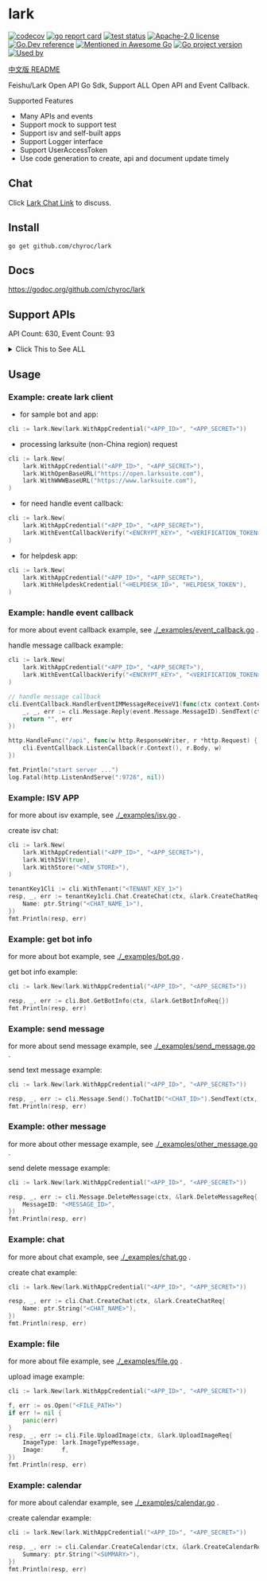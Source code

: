 # lark

[![codecov](https://codecov.io/gh/chyroc/lark/branch/master/graph/badge.svg?token=Z73T6YFF80)](https://codecov.io/gh/chyroc/lark)
[![go report card](https://goreportcard.com/badge/github.com/chyroc/lark "go report card")](https://goreportcard.com/report/github.com/chyroc/lark)
[![test status](https://github.com/chyroc/lark/actions/workflows/test.yml/badge.svg)](https://github.com/chyroc/lark/actions)
[![Apache-2.0 license](https://img.shields.io/badge/License-Apache%202.0-brightgreen.svg)](https://opensource.org/licenses/Apache-2.0)
[![Go.Dev reference](https://img.shields.io/badge/go.dev-reference-blue?logo=go&logoColor=white)](https://pkg.go.dev/github.com/chyroc/lark)
[![Mentioned in Awesome Go](https://awesome.re/mentioned-badge.svg)](https://github.com/avelino/awesome-go)
[![Go project version](https://badge.fury.io/go/github.com%2Fchyroc%2Flark.svg)](https://badge.fury.io/go/github.com%2Fchyroc%2Flark)
[![Used by](https://github-used-by.chyroc.cn/chyroc/lark.svg)]()

[中文版 README](./README_CN.md)

Feishu/Lark Open API Go Sdk, Support ALL Open API and Event Callback.

Supported Features

- Many APIs and events
- Support mock to support test
- Support isv and self-built apps
- Support Logger interface
- Support UserAccessToken
- Use code generation to create, api and document update timely

## Chat

⁣Click [Lark Chat Link](https://applink.feishu.cn/client/chat/chatter/add_by_link?link_token=985n4cf0-70d7-444c-909f-98885892c233) to discuss.

## Install

```shell
go get github.com/chyroc/lark
```

## Docs

https://godoc.org/github.com/chyroc/lark

## Support APIs

API Count: 630, Event Count: 93

<details>
  <summary>
    Click This to See ALL
  </summary>

- ACS
  - GetACSAccessRecordPhoto
  - GetACSAccessRecordList
  - GetACSDeviceList
  - GetACSUserFace
  - UpdateACSUserFace
  - GetACSUser
  - UpdateACSUser
  - GetACSUserList
- AI
  - RecognizeBasicImage
  - RecognizeSpeechStream
  - RecognizeSpeechFile
  - TranslateText
  - DetectTextLanguage
- Admin
  - AdminResetPassword
  - GetAdminDeptStats
  - GetAdminUserStats
- AppLink
  - OpenLark
  - OpenMiniProgram
  - OpenWebApp
  - OpenChat
  - OpenCalender
  - OpenCalenderView
  - OpenCalenderEventCreate
  - OpenCalenderAccount
  - OpenDocs
  - OpenBot
  - OpenSSOLogin
  - OpenWebURL
  - OpenTask
  - OpenTaskCreate
  - OpenTaskDetail
  - OpenTaskTab
  - OpenScan
- Application
  - IsApplicationUserAdmin
  - GetApplicationUserAdminScope
  - GetApplicationAppVisibility
  - GetApplicationUserVisibleApp
  - GetApplicationAppList
  - UpdateApplicationAppVisibility
  - GetApplicationAppAdminUserList
  - CheckUserIsInApplicationPaidScope
  - GetApplicationOrderList
  - GetApplicationOrder
  - GetApplicationUnderAuditList
  - GetApplication
  - GetApplicationVersion
  - UpdateApplicationVersion
  - UpdateApplication
  - GetApplicationUsageOverview
  - GetApplicationUsageTrend
  - UpdateApplicationFeedback
  - GetApplicationFeedbackList
- Approval
  - CreateApproval
  - GetApproval
  - SubscribeApprovalSubscription
  - UnsubscribeApprovalSubscription
  - CreateApprovalInstance
  - GetApprovalInstance
  - GetApprovalInstanceList
  - CancelApprovalInstance
  - CreateApprovalCarbonCopy
  - PreviewApprovalInstance
  - ApproveApprovalInstance
  - RejectApprovalInstance
  - TransferApprovalInstance
  - RollbackApprovalInstance
  - AddApprovalInstanceSign
  - CreateApprovalComment
  - GetApprovalComment
  - DeleteApprovalComment
  - RemoveApprovalComment
  - CreateApprovalExternalApproval
  - CreateApprovalExternalInstance
  - CheckApprovalExternalInstance
  - GetApprovalExternalList
  - UploadApprovalFile
  - UpdateApprovalMessage
  - SendApprovalMessage
  - SearchApprovalInstance
  - SearchApprovalCarbonCopy
  - SearchApprovalTask
  - GetApprovalUserTaskList
- Attendance
  - GetAttendanceGroupList
  - CreateAttendanceGroup
  - SearchAttendanceGroup
  - GetAttendanceGroup
  - DeleteAttendanceGroup
  - GetAttendanceShiftList
  - GetAttendanceShift
  - GetAttendanceShiftDetail
  - DeleteAttendanceShift
  - CreateAttendanceShift
  - GetAttendanceUserDailyShift
  - BatchCreateAttendanceUserDailyShift
  - GetAttendanceUserStatsField
  - GetAttendanceUserStatsView
  - UpdateAttendanceUserStatsView
  - GetAttendanceUserStatsData
  - GetAttendanceUserApproval
  - CreateAttendanceUserApproval
  - UpdateAttendanceRemedyApproval
  - BatchGetAttendanceUserFlow
  - GetAttendanceUserFlow
  - GetAttendanceUserTask
  - BatchCreateAttendanceUserFlow
  - GetAttendanceUserTaskRemedyAllowedRemedyList
  - GetAttendanceUserTaskRemedy
  - CreateAttendanceUserTaskRemedy
  - GetAttendanceUserSettingList
  - UpdateAttendanceUserSetting
  - DownloadAttendanceFile
  - UploadAttendanceFile
- Auth
  - ResendAppTicket
  - GetAccessToken
  - RefreshAccessToken
  - GetUserInfo
- Baike
  - CreateBaikeDraft
  - CreateBaikeUpdate
  - CreateBaikeEntity
  - UpdateBaikeEntity
  - GetBaikeEntity
  - GetBaikeEntityList
  - MatchBaikeEntity
  - SearchBaikeEntity
  - HighlightBaikeEntity
  - GetBaikeClassificationList
- Bitable
  - GetBitableViewList
  - CreateBitableView
  - DeleteBitableView
  - GetBitableRecordList
  - GetBitableRecord
  - CreateBitableRecord
  - BatchCreateBitableRecord
  - UpdateBitableRecord
  - BatchUpdateBitableRecord
  - DeleteBitableRecord
  - BatchDeleteBitableRecord
  - GetBitableFieldList
  - CreateBitableField
  - UpdateBitableField
  - DeleteBitableField
  - GetBitableAppRoleList
  - CreateBitableAppRole
  - DeleteBitableAppRole
  - UpdateBitableAppRole
  - BatchDeleteBitableAppRoleMember
  - BatchCreateBitableAppRoleMember
  - GetBitableAppRoleMemberList
  - CreateBitableAppRoleMember
  - DeleteBitableAppRoleMember
  - GetBitableTableList
  - CreateBitableTable
  - BatchCreateBitableTable
  - DeleteBitableTable
  - BatchDeleteBitableTable
  - UpdateBitableTableForm
  - GetBitableTableForm
  - UpdateBitableTableFormField
  - GetBitableTableFormFieldList
  - UpdateBitableMeta
  - GetBitableMeta
- Bot
  - GetBotInfo
  - AddBotToChat
- Calendar
  - CreateCalendarACL
  - DeleteCalendarACL
  - GetCalendarACLList
  - SubscribeCalendarACL
  - GetPrimaryCalendar
  - CreateCalendar
  - DeleteCalendar
  - GetCalendar
  - GetCalendarList
  - UpdateCalendar
  - SearchCalendar
  - SubscribeCalendar
  - UnsubscribeCalendar
  - SubscribeCalendarChangeEvent
  - CreateCalendarEvent
  - DeleteCalendarEvent
  - GetCalendarEvent
  - GetCalendarEventList
  - UpdateCalendarEvent
  - SearchCalendarEvent
  - SubscribeCalendarEvent
  - CreateCalendarEventAttendee
  - GetCalendarEventAttendeeList
  - DeleteCalendarEventAttendee
  - GetCalendarEventAttendeeChatMemberList
  - GetCalendarFreeBusyList
  - CreateCalendarTimeoffEvent
  - DeleteCalendarTimeoffEvent
  - GenerateCaldavConf
  - CreateCalendarExchangeBinding
  - GetCalendarExchangeBinding
  - DeleteCalendarExchangeBinding
- Chat
  - CreateChat
  - GetChat
  - GetChatOld
  - UpdateChat
  - DeleteChat
  - GetChatListOfSelf
  - SearchChat
  - GetChatMemberList
  - IsInChat
  - CreateChatManager
  - DeleteChatManager
  - AddChatMember
  - DeleteChatMember
  - JoinChat
  - GetChatModeration
  - UpdateChatModeration
  - UpdateChatTopNotice
  - DeleteChatTopNotice
  - GetChatAnnouncement
  - UpdateChatAnnouncement
  - CreateChatTab
  - DeleteChatTab
  - GetChatTabList
  - UpdateChatTab
  - SortChatTab
- Contact
  - SearchUserOld
  - CreateUser
  - DeleteUser
  - GetUser
  - GetUserList
  - GetUserListOld
  - BatchGetUser
  - UpdateUserPatch
  - UpdateUser
  - BatchGetUserByID
  - BatchGetUserByIDOld
  - CreateDepartment
  - GetDepartment
  - GetDepartmentList
  - GetDepartmentListOld
  - GetParentDepartment
  - SearchDepartment
  - UpdateDepartmentPatch
  - UpdateDepartment
  - DeleteDepartment
  - UnbindDepartmentChat
  - CreateContactGroup
  - UpdateContactGroup
  - DeleteContactGroup
  - GetContactGroup
  - GetContactGroupList
  - GetContactMemberGroupList
  - AddContactGroupMember
  - BatchAddContactGroupMember
  - DeleteContactGroupMember
  - BatchDeleteContactGroupMember
  - GetContactGroupMember
  - GetEmployeeTypeEnumList
  - UpdateEmployeeTypeEnumPatch
  - DeleteEmployeeTypeEnum
  - CreateEmployeeTypeEnum
  - GetContactCustomAttrList
  - CreateContactUnit
  - UpdateContactUnit
  - DeleteContactUnit
  - GetContactUnit
  - GetContactUnitList
  - BindContactUnitDepartment
  - UnbindContactUnitDepartment
  - GetContactUnitDepartmentList
  - GetContactScopeList
- Drive
  - GetDocxDocument
  - GetDocxDocumentRawContent
  - GetDocxBlockListOfDocument
  - CreateDocx
  - GetDocxBlock
  - CreateDocxBlock
  - UpdateDocxBlock
  - BatchDeleteDocxBlock
  - GetDocxBlockListOfBlock
  - SubscribeDriveFile
  - SearchDriveFile
  - GetDriveFileMeta
  - CreateDriveFile
  - DeleteDriveFile
  - DeleteDriveSheetFile
  - GetDriveFileList
  - GetDriveRootFolderMeta
  - GetDriveFolderMeta
  - GetDriveFolderChildren
  - GetDriveFileStatistics
  - GetDriveFileTask
  - CreateDriveExportTask
  - GetDriveExportTask
  - DownloadDriveExportTask
  - DownloadDriveFile
  - CopyDriveFile
  - CreateDriveFolder
  - MoveDriveFile
  - UploadDriveFile
  - PrepareUploadDriveFile
  - PartUploadDriveFile
  - FinishUploadDriveFile
  - DownloadDriveMedia
  - UploadDriveMedia
  - PrepareUploadDriveMedia
  - PartUploadDriveMedia
  - FinishUploadDriveMedia
  - CreateDriveMemberPermissionOld
  - TransferDriveMemberPermission
  - GetDriveMemberPermissionList
  - CreateDriveMemberPermission
  - DeleteDriveMemberPermission
  - DeleteDriveMemberPermissionOld
  - UpdateDriveMemberPermissionOld
  - UpdateDriveMemberPermission
  - CheckDriveMemberPermission
  - GetDrivePublicPermission
  - UpdateDrivePublicPermission
  - BatchGetDriveMediaTmpDownloadURL
  - GetDriveCommentList
  - GetDriveComment
  - CreateDriveComment
  - UpdateDriveComment
  - DeleteDriveComment
  - UpdateDriveCommentPatch
  - CreateDriveFileSubscription
  - GetDriveFileSubscription
  - UpdateDriveFileSubscription
  - CreateDriveDoc
  - GetDriveDocContent
  - UpdateDriveDocContent
  - GetDriveDocRawContent
  - GetDriveDocMeta
  - CreateSheet
  - GetSheetMeta
  - UpdateSheetProperty
  - BatchUpdateSheet
  - ImportSheet
  - CreateDriveImportTask
  - GetDriveImportTask
  - MoveSheetDimension
  - PrependSheetValue
  - AppendSheetValue
  - InsertSheetDimensionRange
  - AddSheetDimensionRange
  - UpdateSheetDimensionRange
  - DeleteSheetDimensionRange
  - GetSheetValue
  - BatchGetSheetValue
  - SetSheetValue
  - BatchSetSheetValue
  - SetSheetStyle
  - BatchSetSheetStyle
  - MergeSheetCell
  - UnmergeSheetCell
  - SetSheetValueImage
  - FindSheet
  - ReplaceSheet
  - CreateSheetConditionFormat
  - GetSheetConditionFormat
  - UpdateSheetConditionFormat
  - DeleteSheetConditionFormat
  - CreateSheetProtectedDimension
  - GetSheetProtectedDimension
  - UpdateSheetProtectedDimension
  - DeleteSheetProtectedDimension
  - CreateSheetDataValidationDropdown
  - DeleteSheetDataValidationDropdown
  - UpdateSheetDataValidationDropdown
  - GetSheetDataValidationDropdown
  - CreateSheetFilter
  - DeleteSheetFilter
  - UpdateSheetFilter
  - GetSheetFilter
  - CreateSheetFilterView
  - DeleteSheetFilterView
  - UpdateSheetFilterView
  - GetSheetFilterView
  - QuerySheetFilterView
  - CreateSheetFilterViewCondition
  - DeleteSheetFilterViewCondition
  - UpdateSheetFilterViewCondition
  - GetSheetFilterViewCondition
  - QuerySheetFilterViewCondition
  - CreateSheetFloatImage
  - DeleteSheetFloatImage
  - UpdateSheetFloatImage
  - GetSheetFloatImage
  - QuerySheetFloatImage
  - CreateWikiSpace
  - GetWikiSpaceList
  - GetWikiSpace
  - UpdateWikiSpaceSetting
  - DeleteWikiSpaceMember
  - AddWikiSpaceMember
  - CreateWikiNode
  - GetWikiNodeList
  - MoveWikiNode
  - UpdateWikiNodeTitle
  - CopyWikiNode
  - GetWikiNode
  - MoveDocsToWiki
  - GetWikiTask
- EHR
  - GetEHREmployeeList
  - DownloadEHRAttachments
- Event
  - GetEventOutboundIpList
- EventCallback
  - EventV2ApplicationApplicationAppVersionAuditV6
  - EventV2ApplicationApplicationAppVersionPublishApplyV6
  - EventV2ApplicationApplicationAppVersionPublishRevokeV6
  - EventV2ApplicationApplicationCreatedV6
  - EventV2ContactCustomAttrEventUpdatedV3
  - EventV2DriveFileBitableRecordChangedV1
  - EventV2DriveFileTitleUpdatedV1
  - EventV2DriveFileReadV1
  - EventV2DriveFileEditV1
  - EventV1AppOpen
  - EventV1ShiftApproval
  - EventV1LeaveApprovalV2
  - EventV1OutApproval
  - EventV1WorkApproval
  - EventV2DriveFilePermissionMemberAddedV1
  - EventV2DriveFileTrashedV1
  - EventV2DriveFileDeletedV1
  - EventV2DriveFilePermissionMemberRemovedV1
  - EventV2ApprovalApprovalUpdatedV4
  - EventV1TripApproval
  - EventV1RemedyApproval
  - EventV1ThirdPartyMeetingRoomEventUpdated
  - EventV1ThirdPartyMeetingRoomEventDeleted
  - EventV2MeetingRoomMeetingRoomCreatedV1
  - EventV2MeetingRoomMeetingRoomUpdatedV1
  - EventV2MeetingRoomMeetingRoomStatusChangedV1
  - EventV2MeetingRoomMeetingRoomDeletedV1
  - EventV1ThirdPartyMeetingRoomEventCreated
  - EventV1OrderPaid
  - EventV1AppTicket
  - EventV1AppUninstalled
  - EventV1AppStatusChange
  - EventV2ApplicationApplicationVisibilityAddedV6
  - EventV2ApplicationApplicationFeedbackCreatedV6
  - EventV2ApplicationApplicationFeedbackUpdatedV6
  - EventV2TaskTaskUpdateTenantV1
  - EventV2TaskTaskUpdatedV1
  - EventV2TaskTaskCommentUpdatedV1
  - EventV2HelpdeskTicketMessageCreatedV1
  - EventV2HelpdeskTicketCreatedV1
  - EventV2HelpdeskTicketUpdatedV1
  - EventV2HelpdeskNotificationApproveV1
  - EventV2ContactDepartmentCreatedV3
  - EventV2ContactDepartmentDeletedV3
  - EventV2ContactDepartmentUpdatedV3
  - EventV2ContactUserUpdatedV3
  - EventV2ContactUserCreatedV3
  - EventV2ContactUserDeletedV3
  - EventV2ContactScopeUpdatedV3
  - EventV2ContactEmployeeTypeEnumCreatedV3
  - EventV2ContactEmployeeTypeEnumActivedV3
  - EventV2ContactEmployeeTypeEnumDeactivatedV3
  - EventV2ContactEmployeeTypeEnumUpdatedV3
  - EventV2ContactEmployeeTypeEnumDeletedV3
  - EventV2IMMessageReceiveV1
  - EventV2IMMessageReadV1
  - EventV2IMMessageReactionDeletedV1
  - EventV2IMMessageReactionCreatedV1
  - EventV2IMChatDisbandedV1
  - EventV2IMChatUpdatedV1
  - EventV2IMChatMemberBotAddedV1
  - EventV2IMChatMemberBotDeletedV1
  - EventV2IMChatMemberUserAddedV1
  - EventV2IMChatMemberUserWithdrawnV1
  - EventV2IMChatMemberUserDeletedV1
  - EventV2VCMeetingMeetingStartedV1
  - EventV2VCMeetingMeetingEndedV1
  - EventV2VCMeetingJoinMeetingV1
  - EventV2VCMeetingLeaveMeetingV1
  - EventV2VCMeetingRecordingStartedV1
  - EventV2VCMeetingRecordingEndedV1
  - EventV2VCMeetingRecordingReadyV1
  - EventV2VCMeetingShareStartedV1
  - EventV2VCMeetingShareEndedV1
  - EventV2ACSAccessRecordCreatedV1
  - EventV2ACSUserUpdatedV1
  - EventV2CalendarCalendarACLCreatedV4
  - EventV2CalendarCalendarACLDeletedV4
  - EventV2CalendarCalendarEventChangedV4
  - EventV2CalendarCalendarChangedV4
  - EventV1AddBot
  - EventV1RemoveBot
  - EventV1P2PChatCreate
  - EventV1ReceiveMessage
  - EventV1AddUserToChat
  - EventV1RemoveUserFromChat
  - EventV1RevokeAddUserFromChat
  - EventV1ChatDisband
  - EventV1ApprovalInstance
  - EventV1ApprovalTask
  - EventV1ApprovalCc
  - EventV2AttendanceUserTaskUpdatedV1
  - EventV2AttendanceUserFlowCreatedV1
- File
  - UploadImage
  - DownloadImage
  - UploadFile
  - DownloadFile
- Helpdesk
  - CreateHelpdeskNotification
  - UpdateHelpdeskNotification
  - GetHelpdeskNotification
  - PreviewHelpdeskNotification
  - SubmitApproveHelpdeskNotification
  - CancelApproveHelpdeskNotification
  - ExecuteSendHelpdeskNotification
  - CancelSendHelpdeskNotification
  - StartHelpdeskService
  - GetHelpdeskTicket
  - UpdateHelpdeskTicket
  - GetHelpdeskTicketList
  - DownloadHelpdeskTicketImage
  - AnswerHelpdeskTicketUserQuery
  - GetHelpdeskTicketCustomizedFields
  - GetHelpdeskTicketMessageList
  - SendHelpdeskTicketMessage
  - SendHelpdeskMessage
  - GetHelpdeskTicketCustomizedFieldList
  - DeleteHelpdeskTicketCustomizedField
  - UpdateHelpdeskTicketCustomizedField
  - CreateHelpdeskTicketCustomizedField
  - GetHelpdeskTicketCustomizedField
  - CreateHelpdeskCategory
  - GetHelpdeskCategory
  - UpdateHelpdeskCategory
  - DeleteHelpdeskCategory
  - GetHelpdeskCategoryList
  - CreateHelpdeskFAQ
  - GetHelpdeskFAQ
  - UpdateHelpdeskFAQ
  - DeleteHelpdeskFAQ
  - GetHelpdeskFAQList
  - GetHelpdeskFAQImage
  - SearchHelpdeskFAQ
  - UpdateHelpdeskAgent
  - GetHelpdeskAgentEmail
  - CreateHelpdeskAgentSchedule
  - DeleteHelpdeskAgentSchedule
  - UpdateHelpdeskAgentSchedule
  - GetHelpdeskAgentSchedule
  - GetHelpdeskAgentScheduleList
  - CreateHelpdeskAgentSkill
  - GetHelpdeskAgentSkill
  - UpdateHelpdeskAgentSkill
  - DeleteHelpdeskAgentSkill
  - GetHelpdeskAgentSkillList
  - GetHelpdeskAgentSkillRuleList
  - SubscribeHelpdeskEvent
  - UnsubscribeHelpdeskEvent
- Hire
  - GetHireJob
  - GetHireJobManager
  - GetHireTalent
  - GetHireAttachment
  - GetHireAttachmentPreview
  - GetHireResumeSource
  - CreateHireNote
  - UpdateHireNote
  - GetHireNote
  - GetHireNoteList
  - GetHireReferralByApplication
  - GetHireJobProcessList
  - CreateHireApplication
  - TerminateHireApplication
  - GetHireApplication
  - GetHireApplicationList
  - GetHireApplicationInterviewList
  - GetHireOfferByApplication
  - GetHireOfferSchema
  - MakeHireTransferOnboardByApplication
  - UpdateHireEmployee
  - GetHireEmployeeByApplication
  - GetHireEmployee
- HumanAuth
  - GetFaceVerifyAuthResult
  - UploadFaceVerifyImage
  - CropFaceVerifyImage
  - CreateIdentity
- Jssdk
  - GetJssdkTicket
- Mail
  - GetMailUser
  - CreateMailGroup
  - GetMailGroup
  - GetMailGroupList
  - UpdateMailGroupPatch
  - UpdateMailGroup
  - DeleteMailGroup
  - CreateMailGroupMember
  - GetMailGroupMember
  - GetMailGroupMemberList
  - DeleteMailGroupMember
  - CreateMailGroupPermissionMember
  - GetMailGroupPermissionMember
  - GetMailGroupPermissionMemberList
  - DeleteMailGroupPermissionMember
  - CreateMailGroupAlias
  - GetMailGroupAliasList
  - DeleteMailGroupAlias
  - CreatePublicMailbox
  - GetPublicMailbox
  - GetPublicMailboxList
  - UpdatePublicMailboxPatch
  - UpdatePublicMailbox
  - DeletePublicMailbox
  - CreatePublicMailboxMember
  - GetPublicMailboxMember
  - GetPublicMailboxMemberList
  - DeletePublicMailboxMember
  - ClearPublicMailboxMember
  - CreateMailPublicMailboxAlias
  - GetMailPublicMailboxAliasList
  - DeleteMailPublicMailboxAlias
  - CreateMailUserMailboxAlias
  - DeleteMailUserMailboxAlias
  - GetMailUserMailboxAliasList
  - DeleteMailUserMailbox
- MeetingRoom
  - GetMeetingRoomCustomization
  - BatchGetMeetingRoomSummary
  - GetMeetingRoomBuildingList
  - BatchGetMeetingRoomBuilding
  - GetMeetingRoomRoomList
  - BatchGetMeetingRoomRoom
  - BatchGetMeetingRoomFreebusy
  - ReplyMeetingRoomInstance
  - CreateMeetingRoomBuilding
  - UpdateMeetingRoomBuilding
  - DeleteMeetingRoomBuilding
  - BatchGetMeetingRoomBuildingID
  - CreateMeetingRoomRoom
  - UpdateMeetingRoomRoom
  - DeleteMeetingRoomRoom
  - BatchGetMeetingRoomRoomID
  - GetMeetingRoomCountryList
  - GetMeetingRoomDistrictList
- Message
  - SendEphemeralMessage
  - SendUrgentAppMessage
  - SendUrgentSmsMessage
  - SendUrgentPhoneMessage
  - SendRawMessage
  - SendRawMessageOld
  - BatchSendOldRawMessage
  - ReplyRawMessage
  - DeleteMessage
  - BatchDeleteMessage
  - UpdateMessage
  - UpdateMessageDelay
  - GetMessageReadUserList
  - GetBatchSentMessageReadUser
  - GetBatchSentMessageProgress
  - GetMessageList
  - GetMessageFile
  - GetMessage
  - DeleteEphemeralMessage
  - CreateMessageReaction
  - GetMessageReactionList
  - DeleteMessageReaction
- OKR
  - GetOKRPeriodList
  - BatchGetOKR
  - GetUserOKRList
  - DeleteOKRProgressRecord
  - UpdateOKRProgressRecord
  - GetOKRProgressRecord
  - CreateOKRProgressRecord
  - UploadOKRImage
- Passport
  - GetPassportSession
- Search
  - CreateSearchDataSource
  - GetSearchDataSource
  - UpdateSearchDataSource
  - GetSearchDataSourceList
  - DeleteSearchDataSource
  - BatchCreateSearchDataSourceItem
  - CreateSearchDataSourceItem
  - GetSearchDataSourceItem
  - DeleteSearchDataSourceItem
  - UpdateSearchSchema
  - DeleteSearchSchema
  - GetSearchSchema
  - CreateSearchSchema
- Task
  - CreateTaskFollower
  - DeleteTaskFollower
  - BatchDeleteTaskFollower
  - GetTaskFollowerList
  - CreateTaskCollaborator
  - DeleteTaskCollaborator
  - BatchDeleteTaskCollaborator
  - GetTaskCollaboratorList
  - CreateTaskReminder
  - GetTaskReminderList
  - DeleteTaskReminder
  - CreateTask
  - GetTask
  - GetTaskList
  - DeleteTask
  - UpdateTask
  - CompleteTask
  - UncompleteTask
  - CreateTaskComment
  - GetTaskComment
  - GetTaskCommentList
  - DeleteTaskComment
  - UpdateTaskComment
- Tenant
  - GetTenant
- VC
  - ApplyVCReserve
  - UpdateVCReserve
  - DeleteVCReserve
  - GetVCReserve
  - GetVCReserveActiveMeeting
  - GetVCMeeting
  - ListVCMeetingByNo
  - InviteVCMeeting
  - KickoutVCMeeting
  - SetVCHostMeeting
  - EndVCMeeting
  - StartVCMeetingRecording
  - StopVCMeetingRecording
  - GetVCMeetingRecording
  - SetVCPermissionMeetingRecording
  - GetVCDailyReport
  - GetVCTopUserReport
  - GetVCRoomConfig
  - SetVCRoomConfig
  - ExportVCMeetingList
  - ExportVCParticipantList
  - ExportVCParticipantQualityList
  - ExportVCResourceReservationList
  - GetVCExportTask


</details>

## Usage

### Example: create lark client

- for sample bot and app:

```go
cli := lark.New(lark.WithAppCredential("<APP_ID>", "<APP_SECRET>"))
```

- processing larksuite (non-China region) request

```go
cli := lark.New(
    lark.WithAppCredential("<APP_ID>", "<APP_SECRET>"),
    lark.WithOpenBaseURL("https://open.larksuite.com"),
    lark.WithWWWBaseURL("https://www.larksuite.com"),
)
```

- for need handle event callback:

```go
cli := lark.New(
    lark.WithAppCredential("<APP_ID>", "<APP_SECRET>"),
    lark.WithEventCallbackVerify("<ENCRYPT_KEY>", "<VERIFICATION_TOKEN>"),
)
```

- for helpdesk app:

```go
cli := lark.New(
    lark.WithAppCredential("<APP_ID>", "<APP_SECRET>"),
    lark.WithHelpdeskCredential("<HELPDESK_ID>", "HELPDESK_TOKEN"),
)
```

### Example: handle event callback

for more about event callback example, see [./_examples/event_callback.go](./_examples/event_callback.go) .

handle message callback example:

```go
cli := lark.New(
    lark.WithAppCredential("<APP_ID>", "<APP_SECRET>"),
    lark.WithEventCallbackVerify("<ENCRYPT_KEY>", "<VERIFICATION_TOKEN>"),
)

// handle message callback
cli.EventCallback.HandlerEventIMMessageReceiveV1(func(ctx context.Context, cli *lark.Lark, schema string, header *lark.EventV2Header, event *lark.EventV2IMMessageReceiveV1) (string, error) {
    _, _, err := cli.Message.Reply(event.Message.MessageID).SendText(ctx, "hi, "+event.Message.Content)
    return "", err
})

http.HandleFunc("/api", func(w http.ResponseWriter, r *http.Request) {
    cli.EventCallback.ListenCallback(r.Context(), r.Body, w)
})

fmt.Println("start server ...")
log.Fatal(http.ListenAndServe(":9726", nil))
```

### Example: ISV APP

for more about isv example, see [./_examples/isv.go](./_examples/isv.go) .

create isv chat:

```go
cli := lark.New(
    lark.WithAppCredential("<APP_ID>", "<APP_SECRET>"),
    lark.WithISV(true),
    lark.WithStore("<NEW_STORE>"),
)

tenantKey1Cli := cli.WithTenant("<TENANT_KEY_1>")
resp, _, err := tenantKey1cli.Chat.CreateChat(ctx, &lark.CreateChatReq{
    Name: ptr.String("<CHAT_NAME_1>"),
})
fmt.Println(resp, err)
```

### Example: get bot info

for more about bot example, see [./_examples/bot.go](./_examples/bot.go) .

get bot info example:

```go
cli := lark.New(lark.WithAppCredential("<APP_ID>", "<APP_SECRET>"))

resp, _, err := cli.Bot.GetBotInfo(ctx, &lark.GetBotInfoReq{})
fmt.Println(resp, err)
```

### Example: send message

for more about send message example, see [./_examples/send_message.go](./_examples/send_message.go) .

send text message example:

```go
cli := lark.New(lark.WithAppCredential("<APP_ID>", "<APP_SECRET>"))

resp, _, err := cli.Message.Send().ToChatID("<CHAT_ID>").SendText(ctx, "<TEXT>")
fmt.Println(resp, err)
```

### Example: other message

for more about other message example, see [./_examples/other_message.go](./_examples/other_message.go) .

send delete message example:

```go
cli := lark.New(lark.WithAppCredential("<APP_ID>", "<APP_SECRET>"))

resp, _, err := cli.Message.DeleteMessage(ctx, &lark.DeleteMessageReq{
    MessageID: "<MESSAGE_ID>",
})
fmt.Println(resp, err)
```

### Example: chat

for more about chat example, see [./_examples/chat.go](./_examples/chat.go) .

create chat example:

```go
cli := lark.New(lark.WithAppCredential("<APP_ID>", "<APP_SECRET>"))

resp, _, err := cli.Chat.CreateChat(ctx, &lark.CreateChatReq{
    Name: ptr.String("<CHAT_NAME>"),
})
fmt.Println(resp, err)
```

### Example: file

for more about file example, see [./_examples/file.go](./_examples/file.go) .

upload image example:

```go
cli := lark.New(lark.WithAppCredential("<APP_ID>", "<APP_SECRET>"))

f, err := os.Open("<FILE_PATH>")
if err != nil {
    panic(err)
}
resp, _, err := cli.File.UploadImage(ctx, &lark.UploadImageReq{
    ImageType: lark.ImageTypeMessage,
    Image:     f,
})
fmt.Println(resp, err)
```

### Example: calendar

for more about calendar example, see [./_examples/calendar.go](./_examples/calendar.go) .

create calendar example:

```go
cli := lark.New(lark.WithAppCredential("<APP_ID>", "<APP_SECRET>"))

resp, _, err := cli.Calendar.CreateCalendar(ctx, &lark.CreateCalendarReq{
    Summary: ptr.String("<SUMMARY>"),
})
fmt.Println(resp, err)
```

